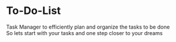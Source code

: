 # To-Do-List
Task Manager to efficiently plan and organize the tasks to be done 
<br>
So lets start with your tasks and one step closer to your dreams